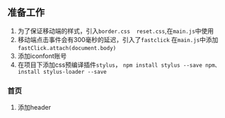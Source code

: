 ## 准备工作 ##

 1. 为了保证移动端的样式，引入`border.css  reset.css`,在`main.js`中使用
 2. 移动端点击事件会有300毫秒的延迟，引入了`fastclick`
    在`main.js`中添加`fastClick.attach(document.body)`
 3. 添加iconfont账号
 4. 在项目下添加css预编译插件`stylus`， `npm install stylus --save npm、 install stylus-loader --save`
### 首页 ###
 1. 添加header
